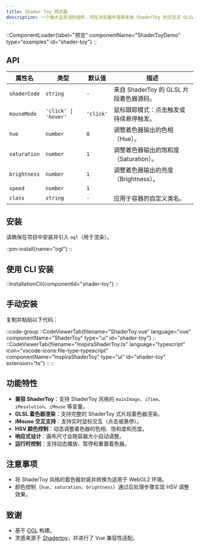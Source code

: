 ```yaml
---
title: Shader Toy 预览器
description: 一个强大且灵活的组件，可在浏览器中渲染来自 ShaderToy 的交互式 GLSL 着色器。
---
```


::ComponentLoader{label="预览" componentName="ShaderToyDemo" type="examples" id="shader-toy"}
::

## API

| 属性名       | 类型                 | 默认值    | 描述                                    |
| ------------ | -------------------- | --------- | --------------------------------------- |
| `shaderCode` | `string`             | `-`       | 来自 ShaderToy 的 GLSL 片段着色器源码。 |
| `mouseMode`  | `'click' \| 'hover'` | `'click'` | 鼠标跟踪模式：点击触发或持续悬停触发。  |
| `hue`        | `number`             | `0`       | 调整着色器输出的色相（Hue）。           |
| `saturation` | `number`             | `1`       | 调整着色器输出的饱和度（Saturation）。  |
| `brightness` | `number`             | `1`       | 调整着色器输出的亮度（Brightness）。    |
| `speed`      | `number`             | `1`       |                                         |
| `class`      | `string`             | `-`       | 应用于容器的自定义类名。                |

## 安装

请确保在项目中安装并引入 `ogl`（用于渲染）。

::pm-install{name="ogl"}
::

## 使用 CLI 安装

::InstallationCli{componentId="shader-toy"}
::

## 手动安装

复制并粘贴以下代码：

::code-group
::CodeViewerTab{filename="ShaderToy.vue" language="vue" componentName="ShaderToy" type="ui" id="shader-toy"}
::
::CodeViewerTab{filename="InspiraShaderToy.ts" language="typescript" icon="vscode-icons:file-type-typescript" componentName="InspiraShaderToy" type="ui" id="shader-toy" extension="ts"}
::
::

## 功能特性

- **兼容 ShaderToy**：支持 ShaderToy 风格的 `mainImage`、`iTime`、`iResolution`、`iMouse` 等变量。
- **GLSL 着色器渲染**：支持完整的 ShaderToy 式片段着色器渲染。
- **iMouse 交互支持**：支持实时鼠标交互（点击或悬停）。
- **HSV 颜色控制**：动态调整着色器的色相、饱和度和亮度。
- **响应式设计**：画布尺寸会随容器大小自动调整。
- **运行时控制**：支持动态播放、暂停和重置着色器。

## 注意事项

- 将 ShaderToy 风格的着色器封装并转换为适用于 WebGL2 环境。
- 颜色控制（`hue`、`saturation`、`brightness`）通过后处理步骤实现 HSV 调整效果。

## 致谢

- 基于 [OGL](https://github.com/oframe/ogl) 构建。
- 灵感来源于 [Shadertoy](https://shadertoy.com/)，并进行了 Vue 兼容性适配。
